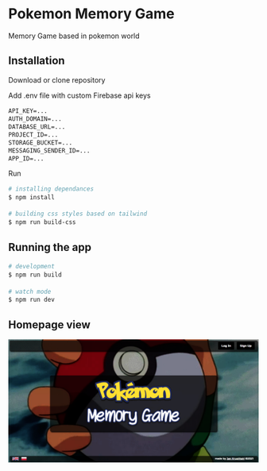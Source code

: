# Pokemon Memory Game
Memory Game based in pokemon world

## Installation
Download or clone repository

Add .env file with custom Firebase api keys
```
API_KEY=...
AUTH_DOMAIN=...
DATABASE_URL=...
PROJECT_ID=...
STORAGE_BUCKET=...
MESSAGING_SENDER_ID=...
APP_ID=...
```

Run
```bash
# installing dependances
$ npm install

# building css styles based on tailwind
$ npm run build-css
```

## Running the app
```bash
# development
$ npm run build

# watch mode
$ npm run dev
```

## Homepage view
![home page view](./screenshot.png)